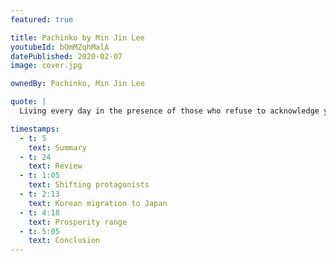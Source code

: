```yaml
---
featured: true

title: Pachinko by Min Jin Lee
youtubeId: bOmMZqhMalA
datePublished: 2020-02-07
image: cover.jpg

ownedBy: Pachinko, Min Jin Lee

quote: |
  Living every day in the presence of those who refuse to acknowledge your humanity takes great courage

timestamps:
  - t: 5
    text: Summary
  - t: 24
    text: Review
  - t: 1:05
    text: Shifting protagonists
  - t: 2:13
    text: Korean migration to Japan
  - t: 4:18
    text: Prosperity range
  - t: 5:05
    text: Conclusion
---
```

